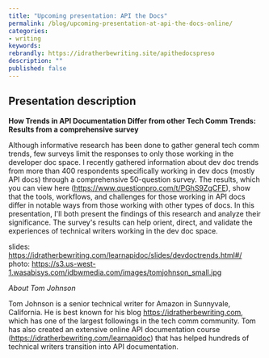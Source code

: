 ```yaml
---
title: "Upcoming presentation: API the Docs"
permalink: /blog/upcoming-presentation-at-api-the-docs-online/
categories:
- writing
keywords:
rebrandly: https://idratherbewriting.site/apithedocspreso
description: ""
published: false
---
```




## Presentation description

**How Trends in API Documentation Differ from other Tech Comm Trends: Results from a comprehensive survey**

Although informative research has been done to gather general tech comm trends, few surveys limit the responses to only those working in the developer doc space. I recently gathered information about dev doc trends from more than 400 respondents specifically working in dev docs (mostly API docs) through a comprehensive 50-question survey. The results, which you can view here (https://www.questionpro.com/t/PGhS9ZgCFE), show that the tools, workflows, and challenges for those working in API docs differ in notable ways from those working with other types of docs. In this presentation, I'll both present the findings of this research and analyze their significance. The survey's results can help orient, direct, and validate the experiences of technical writers working in the dev doc space.

slides: https://idratherbewriting.com/learnapidoc/slides/devdoctrends.html#/
photo: https://s3.us-west-1.wasabisys.com/idbwmedia.com/images/tomjohnson_small.jpg

*About Tom Johnson*

Tom Johnson is a senior technical writer for Amazon in Sunnyvale, California. He is best known for his blog https://idratherbewriting.com, which has one of the largest followings in the tech comm community. Tom has also created an extensive online API documentation course (https://idratherbewriting.com/learnapidoc) that has helped hundreds of technical writers transition into API documentation.
